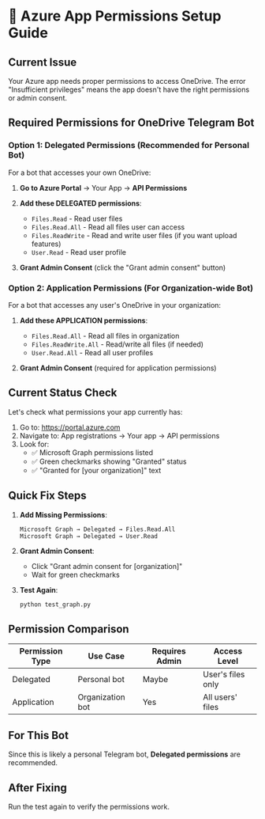 # 🔧 Azure App Permissions Setup Guide

## Current Issue
Your Azure app needs proper permissions to access OneDrive. The error "Insufficient privileges" means the app doesn't have the right permissions or admin consent.

## Required Permissions for OneDrive Telegram Bot

### Option 1: Delegated Permissions (Recommended for Personal Bot)
For a bot that accesses your own OneDrive:

1. **Go to Azure Portal** → Your App → **API Permissions**
2. **Add these DELEGATED permissions**:
   - `Files.Read` - Read user files
   - `Files.Read.All` - Read all files user can access  
   - `Files.ReadWrite` - Read and write user files (if you want upload features)
   - `User.Read` - Read user profile

3. **Grant Admin Consent** (click the "Grant admin consent" button)

### Option 2: Application Permissions (For Organization-wide Bot)
For a bot that accesses any user's OneDrive in your organization:

1. **Add these APPLICATION permissions**:
   - `Files.Read.All` - Read all files in organization
   - `Files.ReadWrite.All` - Read/write all files (if needed)
   - `User.Read.All` - Read all user profiles

2. **Grant Admin Consent** (required for application permissions)

## Current Status Check

Let's check what permissions your app currently has:

1. Go to: https://portal.azure.com
2. Navigate to: App registrations → Your app → API permissions
3. Look for:
   - ✅ Microsoft Graph permissions listed
   - ✅ Green checkmarks showing "Granted" status
   - ✅ "Granted for [your organization]" text

## Quick Fix Steps

1. **Add Missing Permissions**:
   ```
   Microsoft Graph → Delegated → Files.Read.All
   Microsoft Graph → Delegated → User.Read
   ```

2. **Grant Admin Consent**:
   - Click "Grant admin consent for [organization]"
   - Wait for green checkmarks

3. **Test Again**:
   ```bash
   python test_graph.py
   ```

## Permission Comparison

| Permission Type | Use Case | Requires Admin | Access Level |
|----------------|----------|----------------|--------------|
| Delegated | Personal bot | Maybe | User's files only |
| Application | Organization bot | Yes | All users' files |

## For This Bot
Since this is likely a personal Telegram bot, **Delegated permissions** are recommended.

## After Fixing
Run the test again to verify the permissions work.
